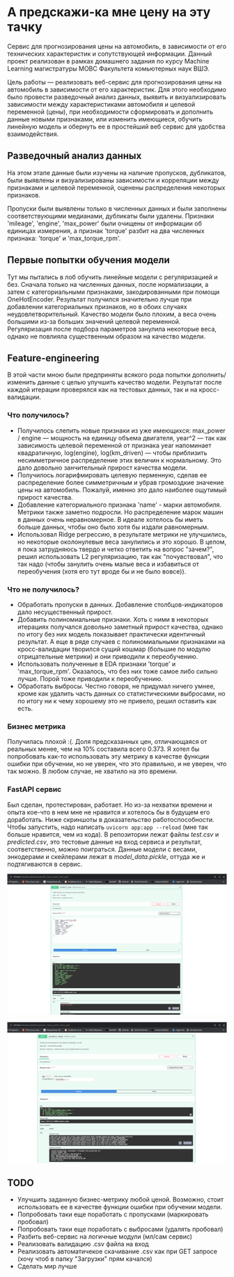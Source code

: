 # А предскажи-ка мне цену на эту тачку
Сервис для прогнозирования цены на автомобиль, в зависимости от его технических характеристик и сопутствующей информации. Данный проект реализован в рамках домашнего задания по курсу Machine Learning магистратуры МОВС Факультета комьютерных наук ВШЭ.

Цель работы — реализовать веб-сервис для прогнозирования цены на автомобиль в зависимости от его характеристик. Для этого необходимо было провести разведочный анализ данных, выявить и визуализировать зависимости между характеристиками автомобиля и целевой переменной (цены), при необходимости сформировать и дополнить данные новыми признаками, или изменить имеющиеся, обучить линейную модель и обернуть ее в простейший веб сервис для удобства взаимодействия.

## Разведочный анализ данных

На этом этапе данные были изучены на наличие пропусков, дубликатов, были выявлены и визуализированы зависимости и корреляции между признаками и целевой переменной, оценены распределения некоторых признаков.

Пропуски были выявлены только в численных данных и были заполнены соответствующими медианами, дубликаты были удалены. Признаки 'mileage', 'engine', 'max_power' были очищены от информации об единицах измерения, а признак 'torque' разбит на два численных признака: 'torque' и 'max_torque_rpm'.

## Первые попытки обучения модели

Тут мы пытались в лоб обучить линейные модели с регуляризацией и без. Сначала только на численных данных, после нормализации, а затем с категориальными признаками, закодированными при помощи OneHotEncoder. Результат получился значительно лучше при добавлении категориальных признаков, но в обоих случаях неудовлетворительный. Качество модели было плохим, а веса очень большими из-за больших значений целевой переменной. Регуляризация после подбора параметров занулила некоторые веса, однако не повлияла существенным образом на качество модели.

## Feature-engineering

В этой части мною были предприняты всякого рода попытки дополнить/изменить данные с целью улучшить качество модели. Результат после каждой итерации проверялся как на тестовых данных, так и на кросс-валидации.

### Что получилось?

- Получилось слепить новые признаки из уже имеющихся: max_power / engine — мощность на единицу объема двигателя, year^2 — так как зависимость целевой переменной от признака year напоминает квадратичную, log(engine), log(km_driven) — чтобы приблизить несимметричное распределение этих величин к нормальному. Это дало довольно занчительный прирост качества модели.
- Получилось логарифмировать целевую перменную, сделав ее распределение более симметричным и убрав громоздкие значение цены на автомобиль. Пожалуй, именно это дало наиболее ощутимый прирост качества.
- Добавление категориального признака 'name' - марки автомобиля. Метрики также заметно подросли. Но распределение марок машин в данных очень неравномерное. В идеале хотелось бы иметь больше данных, чтобы оно было хотя бы издали равномерным.
- Использовал Ridge регрессию, в результате метрики не улучшились, но некоторые околонулевые веса занулились и это хорошо. В целом, я пока затрудняюсь твердо и четко ответить на вопрос "зачем?", решил использовать L2 регуляризацию, так как "почувствовал", что так надо (чтобы занулить очень малые веса и избавиться от переобучения (хотя его тут вроде бы и не было вовсе)).

### Что не получилось?

- Обработать пропуски в данных. Добавление столбцов-индикаторов дало несущественный прирост.
- Добавить полиномиальные признаки. Хоть с ними в некоторых итерациях получался довольно заметный прирост качества, однако по итогу без них модель показывает практически идентичный результат. А еще в ряде случаев с полиномиальными признаками на кросс-валидации творился сущий кошмар (большие по модулю отрицательные метрики) и они приводили к переобучению.
- Использовать полученные в EDA признаки 'torque' и 'max_torque_rpm'. Оказалось, что без них тоже самое либо сильно лучше. Порой тоже приводили к переобучению.
- Обработать выбросы. Честно говоря, не придумал ничего умнее, кроме как удалить часть данных со статистическими выбросами, но по итогу ни к чему хорошему это не привело, решил оставить как есть.

### Бизнес метрика

Получилась плохой :(. Доля предсказанных цен, отличающаяся от реальных менее, чем на 10% составила всего 0.373. Я хотел бы попробовать как-то использовать эту метрику в качестве функции ошибки при обучении, но не уверен, что это правильно, и не уверен, что так можно. В любом случае, не хватило на это времени.

### FastAPI сервис

Был сделан, протестирован, работает. Но из-за нехватки времени и опыта кое-что в нем мне не нравится и хотелось бы в будущем его доработать. Ниже скриншоты в доказательство работоспособности. Чтобы запустить, надо написать ```uvicorn app:app --reload``` (мне так больше нравится, чем из кода). В репозитории лежат файлы *test.csv* и *predicted.csv*, это тестовые данные на вход сервиса и результат, соответственно, можно поиграться. Данные модели с весами, энкодерами и скейлерами лежат в *model_data.pickle*, оттуда же и подтягиваются в сервис.

![Alt text](screenshots/picture_1.png)

![Alt text](screenshots/picture_2.png)

## TODO

- Улучшить заданную бизнес-метрику любой ценой. Возможно, стоит использовать ее в качестве функции ошибки при обучении модели.
- Попробовать таки еще поработать с пропусками (маркировать пробовал)
- Попробовать таки еще поработать с выбросами (удалять пробовал)
- Разбить веб-сервис на логичные модули (мл/сам сервис)
- Реализовать валидацию .csv файла на вход
- Реализовать автоматичекое скачивание .csv как при GET запросе (хочу чтоб в папку "Загрузки" прям качался)
- Сделать мир лучше
